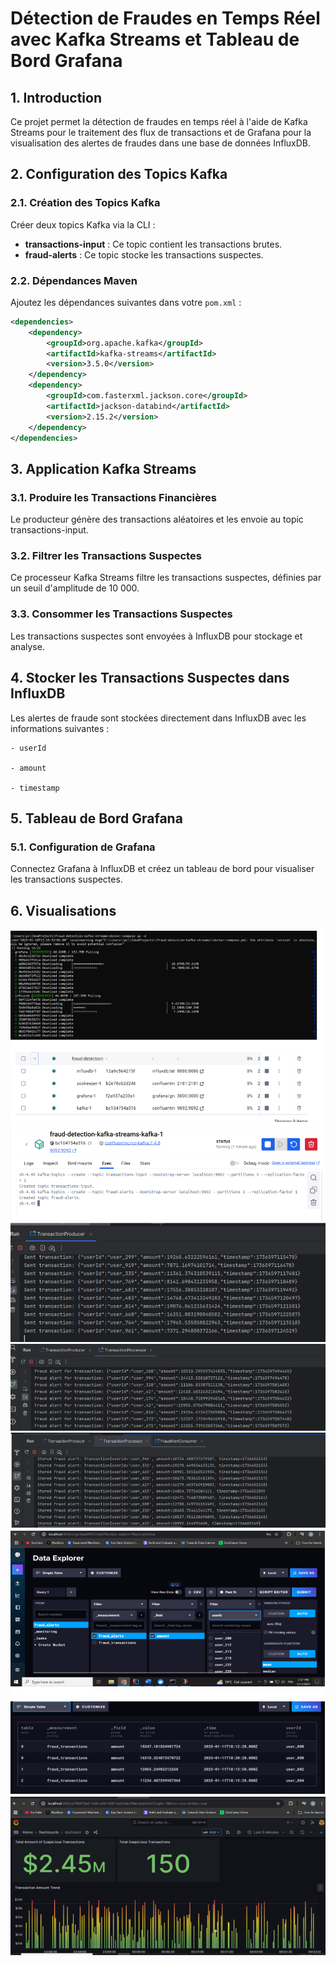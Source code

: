 # Détection de Fraudes en Temps Réel avec Kafka Streams et Tableau de Bord Grafana



## 1. Introduction

Ce projet permet la détection de fraudes en temps réel à l'aide de Kafka Streams pour le traitement des flux de transactions et de Grafana pour la visualisation des alertes de fraudes dans une base de données InfluxDB.

## 2. Configuration des Topics Kafka

### 2.1. Création des Topics Kafka

Créer deux topics Kafka via la CLI :

- **transactions-input** : Ce topic contient les transactions brutes.
- **fraud-alerts** : Ce topic stocke les transactions suspectes.

### 2.2. Dépendances Maven

Ajoutez les dépendances suivantes dans votre `pom.xml` :

```xml
<dependencies>
    <dependency>
        <groupId>org.apache.kafka</groupId>
        <artifactId>kafka-streams</artifactId>
        <version>3.5.0</version>
    </dependency>
    <dependency>
        <groupId>com.fasterxml.jackson.core</groupId>
        <artifactId>jackson-databind</artifactId>
        <version>2.15.2</version>
    </dependency>
</dependencies>

```

## 3. Application Kafka Streams
### 3.1. Produire les Transactions Financières
Le producteur génère des transactions aléatoires et les envoie au topic transactions-input.

### 3.2. Filtrer les Transactions Suspectes
Ce processeur Kafka Streams filtre les transactions suspectes, définies par un seuil d'amplitude de 10 000.

### 3.3. Consommer les Transactions Suspectes
Les transactions suspectes sont envoyées à InfluxDB pour stockage et analyse.

## 4. Stocker les Transactions Suspectes dans InfluxDB
Les alertes de fraude sont stockées directement dans InfluxDB avec les informations suivantes :

    - userId
    
    - amount
    
    - timestamp
    
## 5. Tableau de Bord Grafana
### 5.1. Configuration de Grafana
Connectez Grafana à InfluxDB et créez un tableau de bord pour visualiser les transactions suspectes.

## 6. Visualisations 
![Tableau de bord Grafana](./pictures/1.png)
![Tableau de bord Grafana](./pictures/2.png)
![Tableau de bord Grafana](./pictures/3.png)
![Tableau de bord Grafana](./pictures/4.png)
![Tableau de bord Grafana](./pictures/5.png)
![Tableau de bord Grafana](./pictures/6.png)
![Tableau de bord Grafana](./pictures/7.png)


